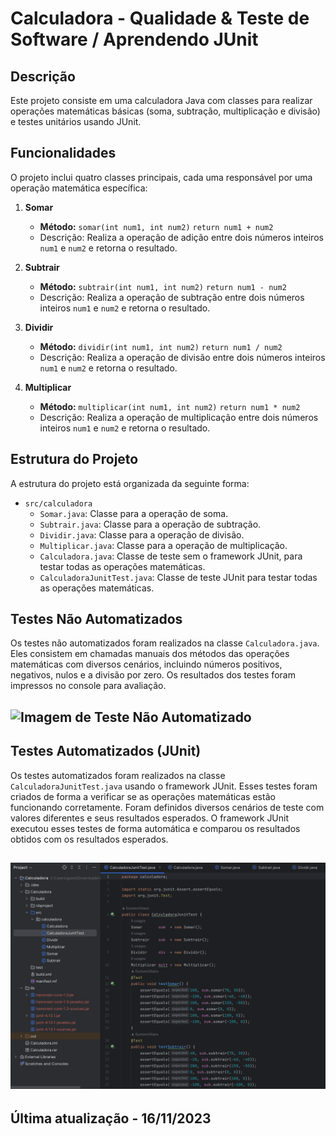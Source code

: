 # Calculadora - Qualidade & Teste de Software / Aprendendo JUnit

## Descrição

Este projeto consiste em uma calculadora Java com classes para realizar operações matemáticas básicas (soma, subtração, multiplicação e divisão) e testes unitários usando JUnit.

## Funcionalidades

O projeto inclui quatro classes principais, cada uma responsável por uma operação matemática específica:

1. **Somar**
   - **Método:** `somar(int num1, int num2)` `return num1 + num2`
   - Descrição: Realiza a operação de adição entre dois números inteiros `num1` e `num2` e retorna o resultado.

2. **Subtrair**
   - **Método:** `subtrair(int num1, int num2)` `return num1 - num2`
   - Descrição: Realiza a operação de subtração entre dois números inteiros `num1` e `num2` e retorna o resultado.

3. **Dividir**
   - **Método:** `dividir(int num1, int num2)` `return num1 / num2`
   - Descrição: Realiza a operação de divisão entre dois números inteiros `num1` e `num2` e retorna o resultado.

4. **Multiplicar**
   - **Método:** `multiplicar(int num1, int num2)` `return num1 * num2`
   - Descrição: Realiza a operação de multiplicação entre dois números inteiros `num1` e `num2` e retorna o resultado.

## Estrutura do Projeto

A estrutura do projeto está organizada da seguinte forma:

- `src/calculadora`
  - `Somar.java`: Classe para a operação de soma.
  - `Subtrair.java`: Classe para a operação de subtração.
  - `Dividir.java`: Classe para a operação de divisão.
  - `Multiplicar.java`: Classe para a operação de multiplicação.
  - `Calculadora.java`: Classe de teste sem o framework JUnit, para testar todas as operações matemáticas.
  - `CalculadoraJunitTest.java`: Classe de teste JUnit para testar todas as operações matemáticas.

## Testes Não Automatizados

Os testes não automatizados foram realizados na classe `Calculadora.java`. Eles consistem em chamadas manuais dos métodos das operações matemáticas com diversos cenários, incluindo números positivos, negativos, nulos e a divisão por zero. Os resultados dos testes foram impressos no console para avaliação.

## ![Imagem de Teste Não Automatizado](testeNãoAutomatizado.png)
## Testes Automatizados (JUnit)

Os testes automatizados foram realizados na classe `CalculadoraJunitTest.java` usando o framework JUnit. Esses testes foram criados de forma a verificar se as operações matemáticas estão funcionando corretamente. Foram definidos diversos cenários de teste com valores diferentes e seus resultados esperados. O framework JUnit executou esses testes de forma automática e comparou os resultados obtidos com os resultados esperados.

## ![Imagem de Teste Automatizado](testeAutomatizado.png)

## Última atualização - 16/11/2023
